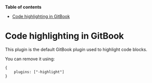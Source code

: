 <!-- START doctoc generated TOC please keep comment here to allow auto update -->
<!-- DON'T EDIT THIS SECTION, INSTEAD RE-RUN doctoc TO UPDATE -->
**Table of contents**

- [Code highlighting in GitBook](#code-highlighting-in-gitbook)

<!-- END doctoc generated TOC please keep comment here to allow auto update -->

# Code highlighting in GitBook

This plugin is the default GitBook plugin used to highlight code blocks.

You can remove it using:

```
{
    plugins: ["-highlight"]
}
```


